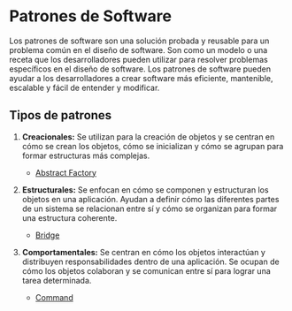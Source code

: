 # Patrones de Software

Los patrones de software son una solución probada y reusable para un problema común en el diseño de software. Son como un modelo o una receta que los desarrolladores pueden utilizar para resolver problemas específicos en el diseño de software. Los patrones de software pueden ayudar a los desarrolladores a crear software más eficiente, mantenible, escalable y fácil de entender y modificar.

## Tipos de patrones

1. **Creacionales:**
Se utilizan para la creación de objetos y se centran en cómo se crean los objetos, cómo se inicializan y cómo se agrupan para formar estructuras más complejas.
    - [Abstract Factory](./)

2. **Estructurales:**
Se enfocan en cómo se componen y estructuran los objetos en una aplicación. Ayudan a definir cómo las diferentes partes de un sistema se relacionan entre sí y cómo se organizan para formar una estructura coherente.
    - [Bridge](./Bridge)

3. **Comportamentales:**
Se centran en cómo los objetos interactúan y distribuyen responsabilidades dentro de una aplicación. Se ocupan de cómo los objetos colaboran y se comunican entre sí para lograr una tarea determinada.
    - [Command](./)

